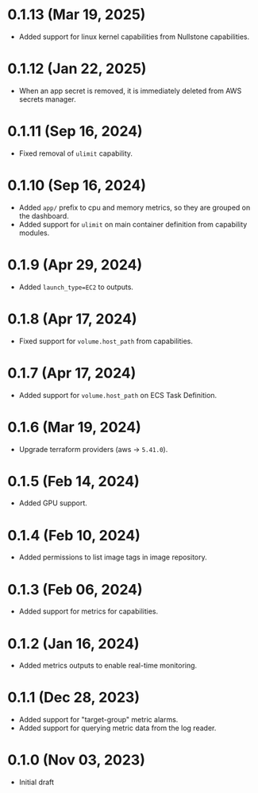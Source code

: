 # 0.1.13 (Mar 19, 2025)
* Added support for linux kernel capabilities from Nullstone capabilities.

# 0.1.12 (Jan 22, 2025)
* When an app secret is removed, it is immediately deleted from AWS secrets manager.

# 0.1.11 (Sep 16, 2024)
* Fixed removal of `ulimit` capability.

# 0.1.10 (Sep 16, 2024)
* Added `app/` prefix to cpu and memory metrics, so they are grouped on the dashboard.
* Added support for `ulimit` on main container definition from capability modules.

# 0.1.9 (Apr 29, 2024)
* Added `launch_type=EC2` to outputs.

# 0.1.8 (Apr 17, 2024)
* Fixed support for `volume.host_path` from capabilities.

# 0.1.7 (Apr 17, 2024)
* Added support for `volume.host_path` on ECS Task Definition.

# 0.1.6 (Mar 19, 2024)
* Upgrade terraform providers (aws -> `5.41.0`).

# 0.1.5 (Feb 14, 2024)
* Added GPU support.

# 0.1.4 (Feb 10, 2024)
* Added permissions to list image tags in image repository.

# 0.1.3 (Feb 06, 2024)
* Added support for metrics for capabilities.

# 0.1.2 (Jan 16, 2024)
* Added metrics outputs to enable real-time monitoring.

# 0.1.1 (Dec 28, 2023)
* Added support for "target-group" metric alarms.
* Added support for querying metric data from the log reader.

# 0.1.0 (Nov 03, 2023)
* Initial draft
